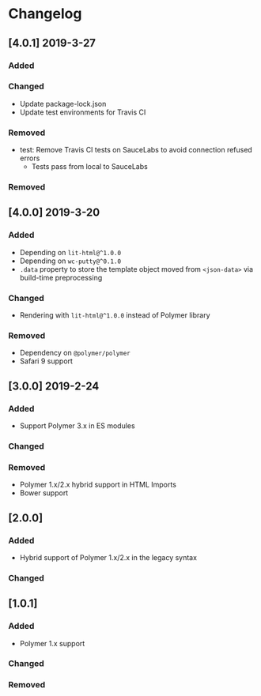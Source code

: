 # Changelog

## [4.0.1] 2019-3-27
### Added

### Changed
- Update package-lock.json
- Update test environments for Travis CI

### Removed
- test: Remove Travis CI tests on SauceLabs to avoid connection refused errors
  - Tests pass from local to SauceLabs

### Removed

## [4.0.0] 2019-3-20
### Added
- Depending on `lit-html@^1.0.0`
- Depending on `wc-putty@^0.1.0`
- `.data` property to store the template object moved from `<json-data>` via build-time preprocessing

### Changed
- Rendering with `lit-html@^1.0.0` instead of Polymer library

### Removed
- Dependency on `@polymer/polymer`
- Safari 9 support

## [3.0.0] 2019-2-24
### Added
- Support Polymer 3.x in ES modules

### Changed

### Removed
- Polymer 1.x/2.x hybrid support in HTML Imports
- Bower support

## [2.0.0]
### Added
- Hybrid support of Polymer 1.x/2.x in the legacy syntax

### Changed

## [1.0.1]
### Added
- Polymer 1.x support

### Changed

### Removed
